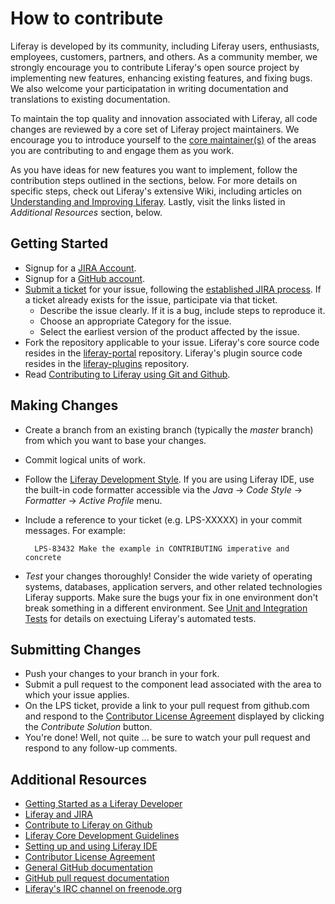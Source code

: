 # How to contribute

Liferay is developed by its community, including Liferay users, enthusiasts,
employees, customers, partners, and others. As a community member, we strongly
encourage you to contribute Liferay's open source project by implementing new
features, enhancing existing features, and fixing bugs. We also welcome your
participatation in writing documentation and translations to existing
documentation.

To maintain the top quality and innovation associated with Liferay, all code
changes are reviewed by a core set of Liferay project maintainers. We encourage
you to introduce yourself to the [core
maintainer(s)](http://issues.liferay.com/browse/LPS#selectedTab=com.atlassian.jira.plugin.system.project%3Acomponents-panel)
of the areas you are contributing to and engage them as you work.

As you have ideas for new features you want to implement, follow the
contribution steps outlined in the sections, below. For more details on specific
steps, check out Liferay's extensive Wiki, including articles on [Understanding
and Improving
Liferay](http://www.liferay.com/community/wiki/-/wiki/tag/understanding+and+improving+liferay).
Lastly, visit the links listed in *Additional Resources* section, below.

## Getting Started

* Signup for a [JIRA Account](http://issues.liferay.com).
* Signup for a [GitHub account](https://github.com/signup/free).
* [Submit a ticket](http://issues.liferay.com) for your issue, following the
[established JIRA
process](http://www.liferay.com/community/wiki/-/wiki/Main/JIRA). If a ticket
already exists for the issue, participate via that ticket.
  * Describe the issue clearly. If it is a bug, include steps to reproduce it.
  * Choose an appropriate Category for the issue.
  * Select the earliest version of the product affected by the issue.
* Fork the repository applicable to your issue. Liferay's core source code
resides in the [liferay-portal](https://github.com/liferay/liferay-portal)
repository. Liferay's plugin source code resides in the
[liferay-plugins](https://github.com/liferay/liferay-plugins) repository.
* Read [Contributing to Liferay using Git and
Github](http://www.liferay.com/community/wiki/-/wiki/Main/Contribute+using+Git+and+GitHub).

## Making Changes

* Create a branch from an existing branch (typically the *master* branch) from
which you want to base your changes.
* Commit logical units of work.
* Follow the [Liferay Development
Style](http://www.liferay.com/community/wiki/-/wiki/Main/Development+Style). If
you are using Liferay IDE, use the built-in code formatter accessible via the
*Java* &rarr; *Code Style* &rarr; *Formatter* &rarr; *Active Profile* menu.
* Include a reference to your ticket (e.g. LPS-XXXXX) in your commit messages. For
example:

        LPS-83432 Make the example in CONTRIBUTING imperative and concrete

* *Test* your changes thoroughly! Consider the wide variety of operating
systems, databases, application servers, and other related technologies Liferay
supports. Make sure the bugs your fix in one environment don't break something
in a different environment. See [Unit and Integration
Tests](http://www.liferay.com/community/wiki/-/wiki/Main/Unit+and+Integration+tests)
for details on exectuing Liferay's automated tests.

## Submitting Changes

* Push your changes to your branch in your fork.
* Submit a pull request to the component lead associated with the area to which
your issue applies.
* On the LPS ticket, provide a link to your pull request from github.com and
respond to the [Contributor License
Agreement](http://www.liferay.com/legal/contributors-agreement) displayed by
clicking the *Contribute Solution* button.
* You're done! Well, not quite ... be sure to watch your pull request and
respond to any follow-up comments.

## Additional Resources

* [Getting Started as a Liferay
Developer](http://www.liferay.com/community/wiki/-/wiki/Main/Getting+started+as+a+Liferay+Developer+in+a+few+steps)
* [Liferay and JIRA](http://www.liferay.com/community/wiki/-/wiki/Main/JIRA)
* [Contribute to Liferay on
Github](http://www.liferay.com/community/wiki/-/wiki/Main/Contribute+using+Git+and+GitHub)
* [Liferay Core Development
Guidelines](http://www.liferay.com/community/wiki/-/wiki/Main/Liferay+Core+Development+Guidelines)
* [Setting up and using Liferay
IDE](http://www.liferay.com/community/wiki/-/wiki/Main/Liferay+Contributor+Development+Environment+Setup)
* [Contributor License
Agreement](http://www.liferay.com/legal/contributors-agreement)
* [General GitHub documentation](http://help.github.com/)
* [GitHub pull request
documentation](http://help.github.com/send-pull-requests/)
* [Liferay's IRC channel on
freenode.org](http://webchat.freenode.net/?channels=liferay&uio=d4)
